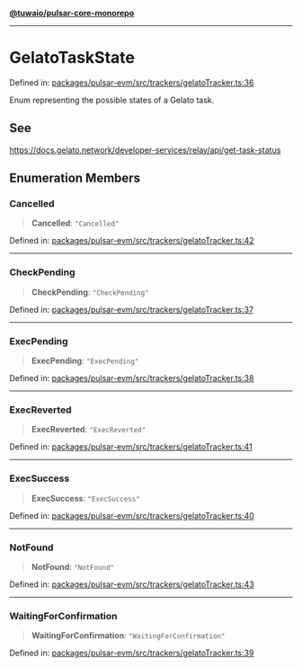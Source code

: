 [**@tuwaio/pulsar-core-monorepo**](../../../README.md)

***

# GelatoTaskState

Defined in: [packages/pulsar-evm/src/trackers/gelatoTracker.ts:36](https://github.com/TuwaIO/pulsar-core/blob/0e38c45af47a22f2964c34317a312727e4eff883/packages/pulsar-evm/src/trackers/gelatoTracker.ts#L36)

Enum representing the possible states of a Gelato task.

## See

https://docs.gelato.network/developer-services/relay/api/get-task-status

## Enumeration Members

### Cancelled

> **Cancelled**: `"Cancelled"`

Defined in: [packages/pulsar-evm/src/trackers/gelatoTracker.ts:42](https://github.com/TuwaIO/pulsar-core/blob/0e38c45af47a22f2964c34317a312727e4eff883/packages/pulsar-evm/src/trackers/gelatoTracker.ts#L42)

***

### CheckPending

> **CheckPending**: `"CheckPending"`

Defined in: [packages/pulsar-evm/src/trackers/gelatoTracker.ts:37](https://github.com/TuwaIO/pulsar-core/blob/0e38c45af47a22f2964c34317a312727e4eff883/packages/pulsar-evm/src/trackers/gelatoTracker.ts#L37)

***

### ExecPending

> **ExecPending**: `"ExecPending"`

Defined in: [packages/pulsar-evm/src/trackers/gelatoTracker.ts:38](https://github.com/TuwaIO/pulsar-core/blob/0e38c45af47a22f2964c34317a312727e4eff883/packages/pulsar-evm/src/trackers/gelatoTracker.ts#L38)

***

### ExecReverted

> **ExecReverted**: `"ExecReverted"`

Defined in: [packages/pulsar-evm/src/trackers/gelatoTracker.ts:41](https://github.com/TuwaIO/pulsar-core/blob/0e38c45af47a22f2964c34317a312727e4eff883/packages/pulsar-evm/src/trackers/gelatoTracker.ts#L41)

***

### ExecSuccess

> **ExecSuccess**: `"ExecSuccess"`

Defined in: [packages/pulsar-evm/src/trackers/gelatoTracker.ts:40](https://github.com/TuwaIO/pulsar-core/blob/0e38c45af47a22f2964c34317a312727e4eff883/packages/pulsar-evm/src/trackers/gelatoTracker.ts#L40)

***

### NotFound

> **NotFound**: `"NotFound"`

Defined in: [packages/pulsar-evm/src/trackers/gelatoTracker.ts:43](https://github.com/TuwaIO/pulsar-core/blob/0e38c45af47a22f2964c34317a312727e4eff883/packages/pulsar-evm/src/trackers/gelatoTracker.ts#L43)

***

### WaitingForConfirmation

> **WaitingForConfirmation**: `"WaitingForConfirmation"`

Defined in: [packages/pulsar-evm/src/trackers/gelatoTracker.ts:39](https://github.com/TuwaIO/pulsar-core/blob/0e38c45af47a22f2964c34317a312727e4eff883/packages/pulsar-evm/src/trackers/gelatoTracker.ts#L39)
